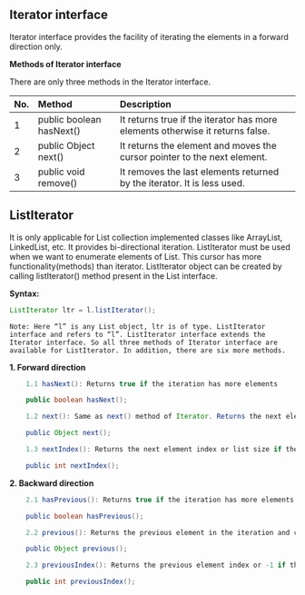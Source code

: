 


## Iterator interface

Iterator interface provides the facility of iterating the elements in a forward direction only.

**Methods of Iterator interface**

There are only three methods in the Iterator interface. 

|**No.**|**Method**|**Description**|
| :- | :- | :- |
|1|public boolean hasNext()|It returns true if the iterator has more elements otherwise it returns false.|
|2|public Object next()|It returns the element and moves the cursor pointer to the next element.|
|3|public void remove()|It removes the last elements returned by the iterator. It is less used.|


## ListIterator

It is only applicable for List collection implemented classes like ArrayList, LinkedList, etc. It provides bi-directional iteration. ListIterator must be used when we want to enumerate elements of List. This cursor has more functionality(methods) than iterator. ListIterator object can be created by calling listIterator() method present in the List interface.

**Syntax:**
~~~java
ListIterator ltr = l.listIterator();
~~~
`
Note: Here “l” is any List object, ltr is of type. ListIterator interface and refers to “l”. ListIterator interface extends the Iterator interface. So all three methods of Iterator interface are available for ListIterator. In addition, there are six more methods. 
`

**1. Forward direction**
~~~java
    1.1 hasNext(): Returns true if the iteration has more elements

    public boolean hasNext();

    1.2 next(): Same as next() method of Iterator. Returns the next element in the iteration. 

    public Object next(); 

    1.3 nextIndex(): Returns the next element index or list size if the list iterator is at the end of the list. 

    public int nextIndex();
~~~


**2. Backward direction**

~~~java
    2.1 hasPrevious(): Returns true if the iteration has more elements while traversing backward.

    public boolean hasPrevious();

    2.2 previous(): Returns the previous element in the iteration and can throw NoSuchElementException if no more element present.

    public Object previous(); 

    2.3 previousIndex(): Returns the previous element index or -1 if the list iterator is at the beginning of the list, 

    public int previousIndex();

~~~